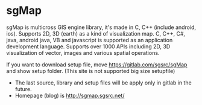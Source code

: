 # sgMap
sgMap is multicross GIS engine library, it's made in C, C++ (include android, ios). 
Supports 2D, 3D (earth) as a kind of visualization map. 
C, C++, C#, java, android java, VB and javascript is supported as an application development language. 
Supports over 1000 APIs including 2D, 3D visualization of vector, images and various spatial operations. 

If you want to download setup file, move https://gitlab.com/sgsrc/sgMap and show setup folder.
(This site is not supported big size setupfile)

* The last source, library and setup files will be apply only in gitlab in the future.
* Homepage (blog) is http://sgmap.sgsrc.net/

